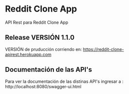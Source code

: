 # Reddit Clone App
API Rest para Reddit Clone App

## Release VERSIÓN 1.1.0

VERSIÓN de pruducción corriendo en: https://reddit-clone-apirest.herokuapp.com

## Documentación de las API's

Para ver la documentación de las distinas API's ingresar a :
http://localhost:8080/swagger-ui.html

